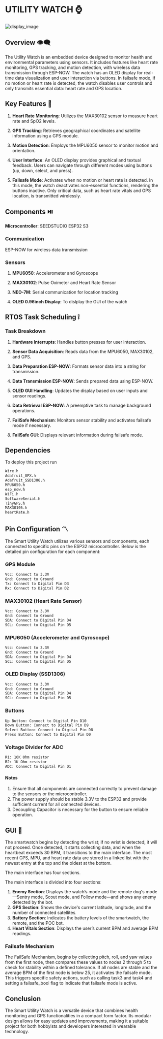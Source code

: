 # UTILITY WATCH :watch:

![display_image](icons_watch/watch_1.jpeg)

## Overview :eye_speech_bubble:

The Utility Watch is an embedded device designed to monitor health and environmental parameters using sensors. It includes features like heart rate monitoring, GPS tracking, and motion detection, with wireless data transmission through ESP-NOW. The watch has an OLED display for real-time data visualization and user interaction via buttons. In failsafe mode, if no motion or heart rate is detected, the watch disables user controls and only transmits essential data: heart rate and GPS location.

## Key Features :speech_balloon:

1. **Heart Rate Monitoring**: Utilizes the MAX30102 sensor to measure heart rate and SpO2 levels.

2. **GPS Tracking**: Retrieves geographical coordinates and satellite information using a GPS module.

3. **Motion Detection**: Employs the MPU6050 sensor to monitor motion and orientation.

4. **User Interface**: An OLED display provides graphical and textual feedback.
Users can navigate through different modes using buttons (up, down, select, and press).

5. **Failsafe Mode**: Activates when no motion or heart rate is detected. In this mode, the watch deactivates non-essential functions, rendering the buttons inactive. Only critical data, such as heart rate vitals and GPS location, is transmitted wirelessly.

## Components :play_or_pause_button:
**Microcontroller**: SEEDSTUDIO ESP32 S3

### Communication
ESP-NOW for wireless data transmission

### Sensors
1. **MPU6050**: Accelerometer and Gyroscope

2. **MAX30102**: Pulse Oximeter and Heart Rate Sensor

3. **NEO-7M**: Serial communication for location tracking

4. **OLED 0.96inch Display**: To dislplay the GUI of the watch

## RTOS Task Scheduling  :grey_exclamation:

### Task Breakdown

1. **Hardware Interrupts**: Handles button presses for user interaction.

2. **Sensor Data Acquisition**: Reads data from the MPU6050, MAX30102, and GPS.

3. **Data Preparation ESP-NOW**: Formats sensor data into a string for transmission.

4. **Data Transmission ESP-NOW**: Sends prepared data using ESP-NOW.

5. **OLED GUI Handling**: Updates the display based on user inputs and sensor readings.

6. **Data Retrieval ESP-NOW**: A preemptive task to manage background operations.

7. **FailSafe Mechanism**: Monitors sensor stability and activates failsafe mode if necessary.

8. **FailSafe GUI**: Displays relevant information during failsafe mode.


## Dependencies
To deploy this project run

```bash
Wire.h
Adafruit_GFX.h
Adafruit_SSD1306.h
MPU6050.h
esp_now.h
WiFi.h
SoftwareSerial.h
TinyGPS.h
MAX30105.h
heartRate.h
```
## Pin Configuration :part_alternation_mark:

The Smart Utility Watch utilizes various sensors and components, each connected to specific pins on the ESP32 microcontroller. Below is the detailed pin configuration for each component:

### GPS Module
```bash
Vcc: Connect to 3.3V
Gnd: Connect to Ground
Tx: Connect to Digital Pin D3
Rx: Connect to Digital Pin D2
```

### MAX30102 (Heart Rate Sensor)
```bash
Vcc: Connect to 3.3V
Gnd: Connect to Ground
SDA: Connect to Digital Pin D4
SCL: Connect to Digital Pin D5
```

### MPU6050 (Accelerometer and Gyroscope)
```bash
Vcc: Connect to 3.3V
Gnd: Connect to Ground
SDA: Connect to Digital Pin D4
SCL: Connect to Digital Pin D5
```

### OLED Display (SSD1306)
```bash
Vcc: Connect to 3.3V
Gnd: Connect to Ground
SDA: Connect to Digital Pin D4
SCL: Connect to Digital Pin D5
```

### Buttons
```bash
Up Button: Connect to Digital Pin D10
Down Button: Connect to Digital Pin D9
Select Button: Connect to Digital Pin D8
Press Button: Connect to Digital Pin D0
```

### Voltage Divider for ADC
```bash
R1: 10K Ohm resistor
R2: 1K Ohm resistor
ADC: Connect to Digital Pin D1
```
#### Notes

1. Ensure that all components are connected correctly to prevent damage to the sensors or the microcontroller.
2. The power supply should be stable 3.3V to the ESP32 and provide sufficient current for all connected devices.
3. Decoupling Capacitor is necessary for the button to ensure reliable operation.

## GUI :open_file_folder:
The smartwatch begins by detecting the wrist; if no wrist is detected, it will not proceed. Once detected, it starts collecting data, and when the heartbeat exceeds 30 BPM, it transitions to the main interface. The most recent GPS, MPU, and heart rate data are stored in a linked list with the newest entry at the top and the oldest at the bottom.

The main interface has four sections. 

The main interface is divided into four sections:

1. **Enemy Section**: Displays the watch’s mode and the remote dog's mode—Sentry mode, Scout mode, and Follow mode—and shows any enemy detected by the bot.
2. **GPS Section**: Shows the device's current latitude, longitude, and the number of connected satellites.
3. **Battery Section**: Indicates the battery levels of the smartwatch, the remote, and the POC bot.
4. **Heart Vitals Section**: Displays the user’s current BPM and average BPM readings.

### Failsafe Mechanism
The FailSafe Mechanism, begins by collecting pitch, roll, and yaw values from the first node, then compares these values to nodes 2 through 5 to check for stability within a defined tolerance. If all nodes are stable and the average BPM of the first node is below 25, it activates the failsafe mode. This triggers specific safety actions, such as calling task3 and task4 and setting a failsafe_bool flag to indicate that failsafe mode is active.

## Conclusion

The Smart Utility Watch is a versatile device that combines health monitoring and GPS functionalities in a compact form factor. Its modular design allows for easy updates and improvements, making it a suitable project for both hobbyists and developers interested in wearable technology.
